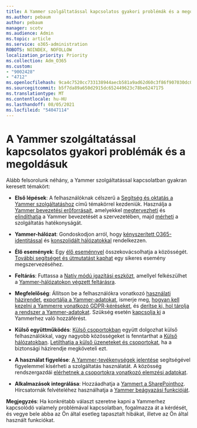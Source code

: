 ```yaml
---
title: A Yammer szolgáltatással kapcsolatos gyakori problémák és a megoldásuk
ms.author: pebaum
author: pebaum
manager: scotv
ms.audience: Admin
ms.topic: article
ms.service: o365-administration
ROBOTS: NOINDEX, NOFOLLOW
localization_priority: Priority
ms.collection: Adm_O365
ms.custom:
- "9002428"
- "4712"
ms.openlocfilehash: 9ca4c7520cc733138944aecb581a9ad62d60c3f86f907030dc0a7780f30ddcc6
ms.sourcegitcommit: b5f7da89a650d2915dc652449623c78be6247175
ms.translationtype: MT
ms.contentlocale: hu-HU
ms.lasthandoff: 08/05/2021
ms.locfileid: "54047114"
---
```

# <a name="yammer-common-issues-and-resolutions"></a>A Yammer szolgáltatással kapcsolatos gyakori problémák és a megoldásuk

Alább felsorolunk néhány, a Yammer szolgáltatással kapcsolatban gyakran keresett témakört:

- **Első lépések**: A felhasználóknak célszerű a [Segítség és oktatás a Yammer szolgáltatáshoz](https://support.office.com/yammer) című témakörrel kezdeniük. Használja a [Yammer bevezetési erőforrásait](https://aka.ms/yamresources), amelyekkel [megtervezheti](https://aka.ms/YamSuccessGuide) és [elindíthatja](https://aka.ms/YamLaunchPlaybook) a Yammer bevezetését a szervezetében, majd [mérheti](https://aka.ms/YamMeasureSuccesGuide) a szolgáltatás hatékonyságát. 

- **Yammer-hálózat**: Gondoskodjon arról, hogy [kényszerített O365-identitással](https://docs.microsoft.com/yammer/configure-your-yammer-network/enforce-office-365-identity) és [konszolidált hálózatokkal](https://docs.microsoft.com/yammer/configure-your-yammer-network/consolidate-multiple-yammer-networks) rendelkezzen. 

- **Élő események**: Egy [élő eseménnyel](https://docs.microsoft.com/yammer/manage-yammer-groups/yammer-live-events) összekovácsolhatja a közösségét. [További segítséget és útmutatást kaphat](https://resources.techcommunity.microsoft.com/live-events/assistance/) egy sikeres esemény megszervezéséhez. 

- **Feltárás**: Futtassa a [Natív módú igazítási eszközt](https://docs.microsoft.com/yammer/configure-your-yammer-network/overview-native-mode), amellyel felkészülhet a [Yammer-hálózatokon végzett feltárásra](https://docs.microsoft.com/yammer/manage-security-and-compliance/overview-of-ediscovery). 

- **Megfelelőség**: Állítson be a felhasználókra vonatkozó [használati házirendet](https://docs.microsoft.com/yammer/manage-security-and-compliance/set-up-a-usage-policy), [exportálja a Yammer-adatokat](https://docs.microsoft.com/yammer/manage-security-and-compliance/export-yammer-enterprise-data), ismerje meg, [hogyan kell kezelni a Yammerre vonatkozó GDPR-kéréseket](https://docs.microsoft.com/yammer/manage-security-and-compliance/gdpr-requests-in-yammer-enterprise), és [derítse ki, hol tárolja a rendszer a Yammer-adatokat](https://docs.microsoft.com/yammer/manage-security-and-compliance/data-residency). Szükség esetén [kapcsolja ki](https://docs.microsoft.com/yammer/manage-yammer-users/turn-off-user-access) a Yammerhez való hozzáférést.

- **Külső együttműködés**: [Külső csoportokban](https://docs.microsoft.com/yammer/work-with-external-users/create-and-manage-external-groups) együtt dolgozhat külső felhasználókkal, vagy nagyobb közösségeket is fenntarthat a [Külső hálózatokban](https://docs.microsoft.com/yammer/work-with-external-users/create-and-manage-an-external-network). [Letilthatja a külső üzeneteket és csoportokat](https://docs.microsoft.com/yammer/work-with-external-users/disable-external-messaging), ha a biztonsági házirendje megköveteli ezt.

- **A használat figyelése**: [A Yammer-tevékenységek jelentése](https://docs.microsoft.com/microsoft-365/admin/activity-reports/yammer-activity-report) segítségével figyelemmel kísérheti a szolgáltatás használatát. A közösség rendszergazdái [elérhetnek a csoportokra vonatkozó elemzési adatokat](https://support.office.com/article/view-group-insights-in-yammer-73f9fa6d-d442-4f25-9194-d5317c9328ab).

- **Alkalmazások integrálása**: Hozzáadhatja a [Yammert a SharePointhoz](https://docs.microsoft.com/yammer/integrate-yammer-with-other-apps/embed-a-feed-into-a-sharepoint-site). Hírcsatornák felvételéhez használhatja a [Yammer beágyazási funkcióját](https://developer.yammer.com/docs/embed). 

**Megjegyzés**: Ha konkrétabb választ szeretne kapni a Yammerhez kapcsolódó valamely problémával kapcsolatban, fogalmazza át a kérdését, és vegye bele abba az Ön által esetleg tapasztalt hibákat, illetve az Ön által használt funkciókat.
